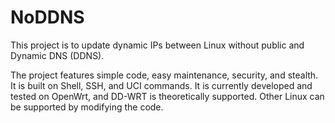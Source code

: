 # NoDDNS
This project is to update dynamic IPs between Linux without public and Dynamic DNS (DDNS).

The project features simple code, easy maintenance, security, and stealth. 
It is built on Shell, SSH, and UCI commands. It is currently developed and tested on OpenWrt, and DD-WRT is theoretically supported. 
Other Linux can be supported by modifying the code.
